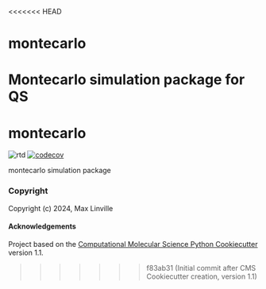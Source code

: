 <<<<<<< HEAD
# montecarlo
Montecarlo simulation package for QS
=======
montecarlo
==============================
[//]: # (Badges)
![rtd](https://readthedocs.org/projects/montecarlo-maxlinville/badge/?version=latest&style=plastic)
[![codecov](https://codecov.io/gh/MaxLinville/montecarlo/branch/main/graph/badge.svg)](https://codecov.io/gh/MaxLinville/montecarlo/branch/main)


montecarlo simulation package

### Copyright

Copyright (c) 2024, Max Linville


#### Acknowledgements
 
Project based on the 
[Computational Molecular Science Python Cookiecutter](https://github.com/molssi/cookiecutter-cms) version 1.1.
>>>>>>> f83ab31 (Initial commit after CMS Cookiecutter creation, version 1.1)
